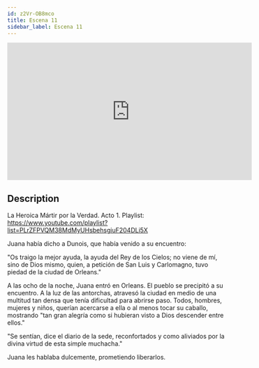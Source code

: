 ```yaml
---
id: z2Vr-OB8mco
title: Escena 11
sidebar_label: Escena 11
---
```


<iframe
  width="560"
  height="315"
  src="https://www.youtube.com/embed/z2Vr-OB8mco"
  title="YouTube video player"
  frameborder="0"
  allow="accelerometer; autoplay; clipboard-write; encrypted-media; gyroscope; picture-in-picture; web-share"
  referrerpolicy="strict-origin-when-cross-origin"
  allowfullscreen
></iframe>

## Description

La Heroica Mártir por la Verdad. Acto 1.
Playlist: https://www.youtube.com/playlist?list=PLrZFPVQM38MdMyUHsbehsgiuF204DLi5X

Juana había dicho a Dunois, que había venido a su encuentro:

"Os traigo la mejor ayuda, la ayuda del Rey de los Cielos; no viene de mí, sino de Dios mismo, quien, a petición de San Luis y Carlomagno, tuvo piedad de la ciudad de Orleans."

A las ocho de la noche, Juana entró en Orleans. El pueblo se precipitó a su encuentro. A la luz de las antorchas, atravesó la ciudad en medio de una multitud tan densa que tenía dificultad para abrirse paso. Todos, hombres, mujeres y niños, querían acercarse a ella o al menos tocar su caballo, mostrando "tan gran alegría como si hubieran visto a Dios descender entre ellos."

"Se sentían, dice el diario de la sede, reconfortados y como aliviados por la divina virtud de esta simple muchacha."

Juana les hablaba dulcemente, prometiendo liberarlos.
